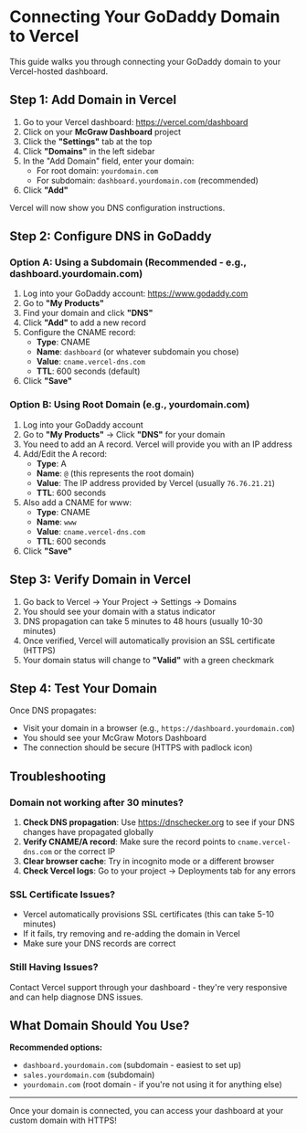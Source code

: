 # Connecting Your GoDaddy Domain to Vercel

This guide walks you through connecting your GoDaddy domain to your Vercel-hosted dashboard.

## Step 1: Add Domain in Vercel

1. Go to your Vercel dashboard: https://vercel.com/dashboard
2. Click on your **McGraw Dashboard** project
3. Click the **"Settings"** tab at the top
4. Click **"Domains"** in the left sidebar
5. In the "Add Domain" field, enter your domain:
   - For root domain: `yourdomain.com`
   - For subdomain: `dashboard.yourdomain.com` (recommended)
6. Click **"Add"**

Vercel will now show you DNS configuration instructions.

## Step 2: Configure DNS in GoDaddy

### Option A: Using a Subdomain (Recommended - e.g., dashboard.yourdomain.com)

1. Log into your GoDaddy account: https://www.godaddy.com
2. Go to **"My Products"**
3. Find your domain and click **"DNS"**
4. Click **"Add"** to add a new record
5. Configure the CNAME record:
   - **Type**: CNAME
   - **Name**: `dashboard` (or whatever subdomain you chose)
   - **Value**: `cname.vercel-dns.com`
   - **TTL**: 600 seconds (default)
6. Click **"Save"**

### Option B: Using Root Domain (e.g., yourdomain.com)

1. Log into your GoDaddy account
2. Go to **"My Products"** → Click **"DNS"** for your domain
3. You need to add an A record. Vercel will provide you with an IP address
4. Add/Edit the A record:
   - **Type**: A
   - **Name**: `@` (this represents the root domain)
   - **Value**: The IP address provided by Vercel (usually `76.76.21.21`)
   - **TTL**: 600 seconds
5. Also add a CNAME for www:
   - **Type**: CNAME
   - **Name**: `www`
   - **Value**: `cname.vercel-dns.com`
   - **TTL**: 600 seconds
6. Click **"Save"**

## Step 3: Verify Domain in Vercel

1. Go back to Vercel → Your Project → Settings → Domains
2. You should see your domain with a status indicator
3. DNS propagation can take 5 minutes to 48 hours (usually 10-30 minutes)
4. Once verified, Vercel will automatically provision an SSL certificate (HTTPS)
5. Your domain status will change to **"Valid"** with a green checkmark

## Step 4: Test Your Domain

Once DNS propagates:
- Visit your domain in a browser (e.g., `https://dashboard.yourdomain.com`)
- You should see your McGraw Motors Dashboard
- The connection should be secure (HTTPS with padlock icon)

## Troubleshooting

### Domain not working after 30 minutes?

1. **Check DNS propagation**: Use https://dnschecker.org to see if your DNS changes have propagated globally
2. **Verify CNAME/A record**: Make sure the record points to `cname.vercel-dns.com` or the correct IP
3. **Clear browser cache**: Try in incognito mode or a different browser
4. **Check Vercel logs**: Go to your project → Deployments tab for any errors

### SSL Certificate Issues?

- Vercel automatically provisions SSL certificates (this can take 5-10 minutes)
- If it fails, try removing and re-adding the domain in Vercel
- Make sure your DNS records are correct

### Still Having Issues?

Contact Vercel support through your dashboard - they're very responsive and can help diagnose DNS issues.

## What Domain Should You Use?

**Recommended options:**
- `dashboard.yourdomain.com` (subdomain - easiest to set up)
- `sales.yourdomain.com` (subdomain)
- `yourdomain.com` (root domain - if you're not using it for anything else)

---

Once your domain is connected, you can access your dashboard at your custom domain with HTTPS!

